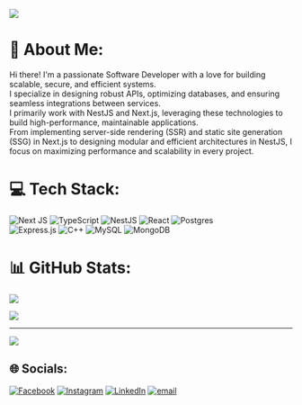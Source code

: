 ![](https://nirzak-streak-stats.vercel.app/?user=ductaip&theme=one_dark_pro&hide_border=false)<br/>

# 💫 About Me:
Hi there! I'm a passionate Software Developer with a love for building scalable, secure, and efficient systems. <br/>
I specialize in designing robust APIs, optimizing databases, and ensuring seamless integrations between services. <br/>
I primarily work with NestJS and Next.js, leveraging these technologies to build high-performance, maintainable applications. <br/>
From implementing server-side rendering (SSR) and static site generation (SSG) in Next.js to designing modular and efficient architectures in NestJS, I focus on maximizing performance and scalability in every project.





# 💻 Tech Stack:
![Next JS](https://img.shields.io/badge/Next-black?style=for-the-badge&logo=next.js&logoColor=white)
![TypeScript](https://img.shields.io/badge/typescript-%23007ACC.svg?style=for-the-badge&logo=typescript&logoColor=white) ![NestJS](https://img.shields.io/badge/nestjs-%23E0234E.svg?style=for-the-badge&logo=nestjs&logoColor=white) ![React](https://img.shields.io/badge/react-%2320232a.svg?style=for-the-badge&logo=react&logoColor=%2361DAFB)  ![Postgres](https://img.shields.io/badge/postgres-%23316192.svg?style=for-the-badge&logo=postgresql&logoColor=white) </br>
![Express.js](https://img.shields.io/badge/express.js-%23404d59.svg?style=for-the-badge&logo=express&logoColor=%2361DAFB) 
![C++](https://img.shields.io/badge/c++-%2300599C.svg?style=for-the-badge&logo=c%2B%2B&logoColor=white)  ![MySQL](https://img.shields.io/badge/mysql-4479A1.svg?style=for-the-badge&logo=mysql&logoColor=white) 
![MongoDB](https://img.shields.io/badge/MongoDB-%234ea94b.svg?style=for-the-badge&logo=mongodb&logoColor=white) 
# 📊 GitHub Stats:
![](https://github-readme-stats.vercel.app/api/top-langs/?username=ductaip&theme=one_dark_pro&hide_border=false&include_all_commits=false&count_private=false&layout=compact)

![](https://github-readme-stats.vercel.app/api?username=ductaip&theme=one_dark_pro&hide_border=false&include_all_commits=false&count_private=false)<br/>

---
[![](https://visitcount.itsvg.in/api?id=ductaip&icon=0&color=12)](https://visitcount.itsvg.in)



## 🌐 Socials:
[![Facebook](https://img.shields.io/badge/Facebook-%231877F2.svg?logo=Facebook&logoColor=white)](https://facebook.com/https://www.facebook.com/rimurucool/) [![Instagram](https://img.shields.io/badge/Instagram-%23E4405F.svg?logo=Instagram&logoColor=white)](https://instagram.com/https://www.instagram.com/dwctaiph_/) [![LinkedIn](https://img.shields.io/badge/LinkedIn-%230077B5.svg?logo=linkedin&logoColor=white)](https://linkedin.com/in/https://www.linkedin.com/in/phanductai/) [![email](https://img.shields.io/badge/Email-D14836?logo=gmail&logoColor=white)](mailto:phanductaiworkingspace@gmail.com) 

<!-- Proudly created with GPRM ( https://gprm.itsvg.in ) -->
